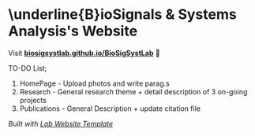 
# \underline{B}ioSignals & Systems Analysis's Website

Visit **[biosigsystlab.github.io/BioSigSystLab](https://biosigsystlab.github.io/BioSigSystLab)** 🚀



TO-DO List;
1. HomePage - Upload photos and write parag.s
2. Research - General research theme + detail description of 3 on-going projects
3. Publications - General Description + update citation file

_Built with [Lab Website Template](https://greene-lab.gitbook.io/lab-website-template-docs)_
